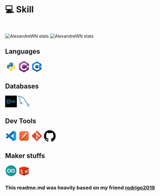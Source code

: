 # 💻 Skill
<br />

![AlexandreWN stats](https://github-readme-stats-deploy-nu.vercel.app/api/top-langs/?username=AlexandreWN&hide_border=true&theme=tokyonight&layout=compact&langcount=16&hide=Jupyter%20Notebook,JavaScript,CSS,Go,SCSS)
![AlexandreWN stats](https://github-readme-stats-deploy-nu.vercel.app/api?username=AlexandreWN&theme=tokyonight&hide_border=true%count_private=true&&include_all_commits=true)

## Languages
<p>
  <img  height="38" alingn="left" src="./public/images/python.png" alt="Python"/>
  <img  height="38" alingn="left" src="./public/images/csharp.png" alt="C#" />
  <img  height="38" alingn="left" src="./public/images/c++.png" alt="C++" />
</p>

## Databases
<p>
  <img  height="38" alingn="left" src="./public/images/sql.jpg" alt="SQL" />
  <img  height="38" alingn="left" src="./public/images/mysql.png" alt="MySQL" />
</p>

## Dev Tools
<p>  
  <img  height="38" alingn="left" src="./public/images/vscode.png" alt="VS Code" />
  <img  height="38" alingn="left" src="./public/images/postman.png" alt="Postman" />
  <img  height="38" alingn="left" src="./public/images/git.png" alt="Git" />
  <img  height="38" alingn="left" src="./public/images/github.png" alt="GitHub" />
</p>

## Maker stuffs
<p>
  <img  width="38" height="38" alingn="left" src="./public/images/arduino.png" alt="Arduino" />
  <img  width="38" height="36" alingn="left" src="./public/images/solidworks.png" alt="Solidworks" />
</p>

### This readme.md was heavily based on my friend [rodrigo2019](https://github.com/rodrigo2019)
